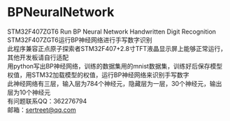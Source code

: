 # BPNeuralNetwork
STM32F407ZGT6 Run BP Neural Network Handwritten Digit Recognition  
STM32F407ZGT6运行BP神经网络进行手写数字识别  
此程序兼容正点原子探索者STM32F407+2.8寸TFT液晶显示屏上能够正常运行，其他开发板请自行适配  
用python写出BP神经网络，训练的数据集用的mnist数据集，训练好后保存模型权值，用STM32加载模型的权值，运行BP神经网络来识别手写数字  
此神经网络有三层，输入层为784个神经元，隐藏层为一层，30个神经元，输出层为10个神经元  
有问题联系QQ：362276794  
邮箱：sertreet@qq.com  

